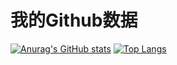 # 我的Github数据
[![Anurag's GitHub stats](https://github-readme-stats.vercel.app/api?username=Chrithon)](https://github.com/anuraghazra/github-readme-stats)
[![Top Langs](https://github-readme-stats.vercel.app/api/top-langs/?username=Chrithon)](https://github.com/anuraghazra/github-readme-stats)

